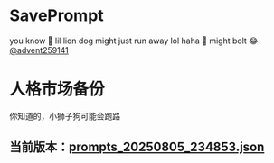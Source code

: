 # SavePrompt
you know 🫠 lil lion dog might just run away lol
haha 🐶 might bolt 😂 [@advent259141](https://github.com/advent259141)

# 人格市场备份
你知道的，小狮子狗可能会跑路

## 当前版本：[prompts_20250805_234853.json](https://github.com/Larch-C/SavePrompt/blob/main/prompts_20250805_234853.json)
